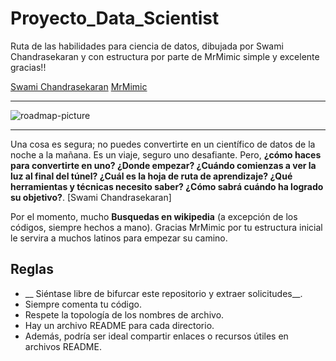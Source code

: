 # Proyecto_Data_Scientist

Ruta de las habilidades para ciencia de datos, dibujada por Swami Chandrasekaran y con estructura por parte de MrMimic  simple y excelente gracias!!

[Swami Chandrasekaran](http://nirvacana.com/thoughts/becoming-a-data-scientist/)
[MrMimic](https://github.com/MrMimic/data-scientist-roadmap)
****

![roadmap-picture](http://nirvacana.com/thoughts/wp-content/uploads/2013/07/RoadToDataScientist1.png)

****

Una cosa es segura; no puedes convertirte en un científico de datos de la noche a la mañana. Es un viaje, seguro uno desafiante. Pero, __¿cómo haces para convertirte en uno? ¿Donde empezar? ¿Cuándo comienzas a ver la luz al final del túnel? ¿Cuál es la hoja de ruta de aprendizaje? ¿Qué herramientas y técnicas necesito saber? ¿Cómo sabrá cuándo ha logrado su objetivo?__. [Swami Chandrasekaran]

Por el momento, mucho __Busquedas en wikipedia__ (a excepción de los códigos, siempre hechos a mano). Gracias MrMimic por tu estructura inicial
le servira a muchos latinos para empezar su camino.

## Reglas

* __ Siéntase libre de bifurcar este repositorio y extraer solicitudes__.
* Siempre comenta tu código.
* Respete la topología de los nombres de archivo.
* Hay un archivo README para cada directorio.
* Además, podría ser ideal compartir enlaces o recursos útiles en archivos README.


